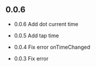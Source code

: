 ## 0.0.6

- 0.0.6 Add dot current time

- 0.0.5 Add tap time

- 0.0.4 Fix error onTimeChanged

- 0.0.3 Fix error
